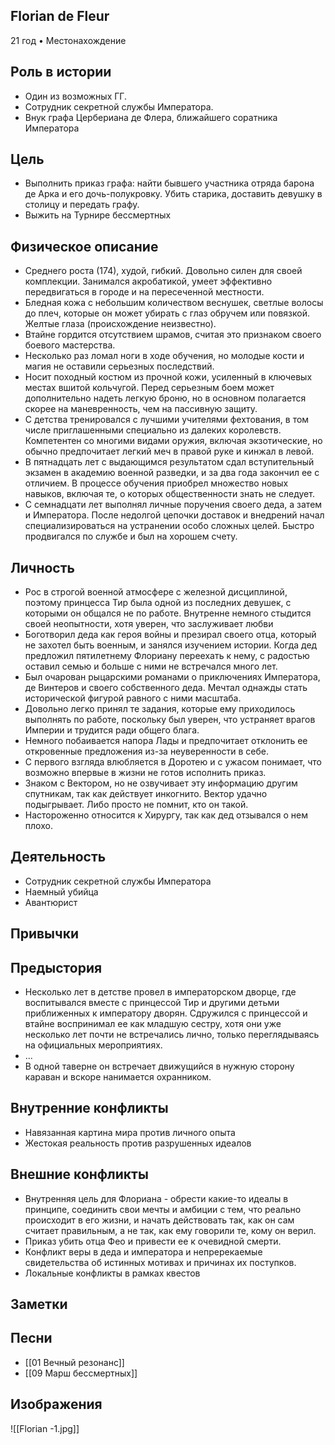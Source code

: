 ## Florian de Fleur

21 год • Местонахождение

## Роль в истории

* Один из возможных ГГ.
* Сотрудник секретной службы Императора.
* Внук графа Цербериана де Флера, ближайшего соратника Императора

## Цель

* Выполнить приказ графа: найти бывшего участника отряда барона де Арка и его дочь-полукровку. Убить старика, доставить девушку в столицу и передать графу.
* Выжить на Турнире бессмертных

## Физическое описание

* Среднего роста (174), худой, гибкий. Довольно силен для своей комплекции. Занимался акробатикой, умеет эффективно передвигаться в городе и на пересеченной местности.
* Бледная кожа с небольшим количеством веснушек, светлые волосы до плеч, которые он может убирать с глаз обручем или повязкой. Желтые глаза (происхождение неизвестно).
* Втайне гордится отсутствием шрамов, считая это признаком своего боевого мастерства.
* Несколько раз ломал ноги в ходе обучения, но молодые кости и магия не оставили серьезных последствий.
* Носит походный костюм из прочной кожи, усиленный в ключевых местах вшитой кольчугой. Перед серьезным боем может дополнительно надеть легкую броню, но в основном полагается скорее на маневренность, чем на пассивную защиту.
* С детства тренировался с лучшими учителями фехтования, в том числе приглашенными специально из далеких королевств. Компетентен со многими видами оружия, включая экзотические, но обычно предпочитает легкий меч в правой руке и кинжал в левой.
* В пятнадцать лет с выдающимся результатом сдал вступительный экзамен в академию военной разведки, и за два года закончил ее с отличием. В процессе обучения приобрел множество новых навыков, включая те, о которых общественности знать не следует.
* С семнадцати лет выполнял личные поручения своего деда, а затем и Императора. После недолгой цепочки доставок и внедрений начал специализироваться на устранении особо сложных целей. Быстро продвигался по службе и был на хорошем счету.

## Личность

* Рос в строгой военной атмосфере с железной дисциплиной, поэтому принцесса Тир была одной из последних девушек, с которыми он общался не по работе. Внутренне немного стыдится своей неопытности, хотя уверен, что заслуживает любви
* Боготворил деда как героя войны и презирал своего отца, который не захотел быть военным, и занялся изучением истории. Когда дед предложил пятилетнему Флориану переехать к нему, с радостью оставил семью и больше с ними не встречался много лет.
* Был очарован рыцарскими романами о приключениях Императора, де Винтеров и своего собственного деда. Мечтал однажды стать исторической фигурой равного с ними масштаба.
* Довольно легко принял те задания, которые ему приходилось выполнять по работе, поскольку был уверен, что устраняет врагов Империи и трудится ради общего блага.
* Немного побаивается напора Лады и предпочитает отклонить ее откровенные предложения из-за неуверенности в себе.
* С первого взгляда влюбляется в Доротею и с ужасом понимает, что возможно впервые в жизни не готов исполнить приказ.
* Знаком с Вектором, но не озвучивает эту информацию другим спутникам, так как действует инкогнито. Вектор удачно подыгрывает. Либо просто не помнит, кто он такой.
* Настороженно относится к Хирургу, так как дед отзывался о нем плохо.

## Деятельность

* Сотрудник секретной службы Императора
* Наемный убийца
* Авантюрист

## Привычки



## Предыстория

* Несколько лет в детстве провел в императорском дворце, где воспитывался вместе с принцессой Тир и другими детьми приближенных к императору дворян. Сдружился с принцессой и втайне воспринимал ее как младшую сестру, хотя они уже несколько лет почти не встречались лично, только переглядываясь на официальных мероприятиях.
* ...
* В одной таверне он встречает движущийся в нужную сторону караван и вскоре нанимается охранником.

## Внутренние конфликты

* Навязанная картина мира против личного опыта
* Жестокая реальность против разрушенных идеалов

## Внешние конфликты

* Внутренняя цель для Флориана - обрести какие-то идеалы в принципе, соединить свои мечты и амбиции с тем, что реально происходит в его жизни, и начать действовать так, как он сам считает правильным, а не так, как ему говорили те, кому он верил.
* Приказ убить отца Фео и привести ее к очевидной смерти.
* Конфликт веры в деда и императора и непререкаемые свидетельства об истинных мотивах и причинах их поступков.
* Локальные конфликты в рамках квестов

## Заметки


## Песни

* [[01 Вечный резонанс]]
* [[09 Марш бессмертных]]

## Изображения

![[Florian -1.jpg]]